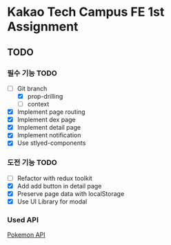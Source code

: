# Kakao Tech Campus FE 1st Assignment

## TODO

### 필수 기능 TODO

- [ ] Git branch
  - [x] prop-drilling
  - [ ] context
- [x] Implement page routing
- [x] Implement dex page
- [x] Implement detail page
- [x] Implement notification
- [x] Use stlyed-components

### 도전 기능 TODO

- [ ] Refactor with redux toolkit
- [x] Add add button in detail page
- [x] Preserve page data with localStorage
- [x] Use UI Library for modal

### Used API

[Pokemon API](https://pokeapi.co/)
